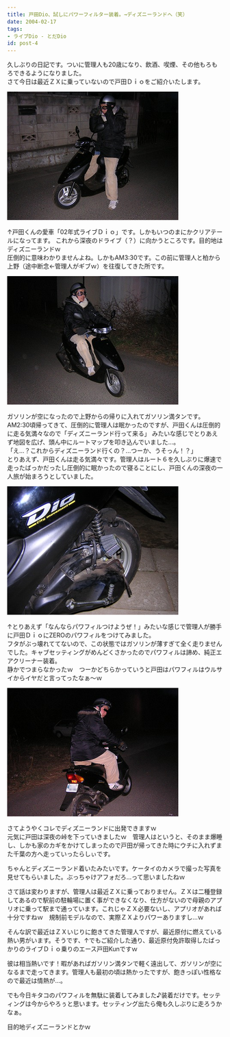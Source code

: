 ```yaml
---
title: 戸田Dio、試しにパワーフィルター装着。→ディズニーランドへ（笑）
date: 2004-02-17
tags:
- ライブDio - とだDio
id: post-4
---
```



<p class="sentence spacing10">久しぶりの日記です。ついに管理人も20歳になり、飲酒、喫煙、その他もろもろできるようになりました。<br>さて今日は最近ＺＸに乗っていないので戸田Ｄｉｏをご紹介いたします。</p>
<div class="center spacing"><img src="/photo/diary/2004.02.17_zx1.jpg" alt=""></div>
<p class="sentence spacing10">↑戸田くんの愛車「02年式ライブＤｉｏ」です。しかもいつのまにかクリアテールになってます。
これから深夜のドライブ（？）に向かうところです。目的地はディズニーランドｗ<br>
圧倒的に意味わかりませんよね。しかもAM3:30です。この前に管理人と柏から上野（途中断念←管理人がギブｗ）を往復してきた所です。 </p>
<div class="center spacing"><img src="/photo/diary/2004.02.17_zx2.jpg" alt=""></div>
<p class="sentence spacing10">ガソリンが空になったので上野からの帰りに入れてガソリン満タンです。AM2:30頃帰ってきて、圧倒的に管理人は眠かったのですが、戸田くんは圧倒的に走る気満々なので「ディズニーランド行って来る」 みたいな感じでとりあえず地図を広げ、頭ん中にルートマップを叩き込んでいました...。<br>
「え...？これからディズニーランド行くの？...つーか、うそっん！？」<br>
とりあえず、戸田くんは走る気満々です。管理人はルート６を久しぶりに爆速で走ったばっかだったし圧倒的に眠かったので寝ることにし、戸田くんの深夜の一人旅が始まろうとしていました。 </p>
<div class="center spacing"><img src="/photo/diary/2004.02.17_zx3.jpg" alt=""></div>
<p class="sentence spacing10">↑とりあえず「なんならパワフィルつけようぜ！」みたいな感じで管理人が勝手に戸田ＤｉｏにZEROのパワフィルをつけてみました。<br>
フタがぶっ壊れててないので、この状態ではガソリンが薄すぎて全く走りませんでした。キャブセッティングがめんどくさかったのでパワフィルは諦め、純正エアクリーナー装着。<br>
静かでつまらなかったｗ　つーかどちらかっていうと戸田はパワフィルはウルサイからイヤだと言ってったなぁ～ｗ </p>
<div class="center spacing"><img src="/photo/diary/2004.02.17_zx4.jpg" alt=""></div>
<p class="sentence">さてようやくコレでディズニーランドに出発できますｗ<br>
元気に戸田は深夜の峠を下っていきましたｗ　管理人はというと、そのまま爆睡し、しかも家のカギをかけてしまったので戸田が帰ってきた時にウチに入れずまた千葉の方へ走っていったらしぃです。</p>
<p class="sentence">ちゃんとディズニーランド着いたみたいです。ケータイのカメラで撮った写真を見せてもらいました。ぶっちゃけアフォだろ...って思いましたねｗ</p>
<p class="sentence">さて話は変わりますが、管理人は最近ＺＸに乗っておりません。ＺＸは二種登録してあるので駅前の駐輪場に置く事ができなくなり、仕方がないので母親のアプリオに乗って駅まで通っています。これじゃＺＸ必要ないし、アプリオがあれば十分ですねｗ　規制前モデルなので、実際ＺＸよりパワーありますし...ｗ</p>
<p class="sentence">そんな訳で最近はＺＸいじりに飽きてきた管理人ですが、最近原付に燃えている熱い男がいます。そうです、↑でもご紹介した通り、最近原付免許取得したばっかりのライブＤｉｏ乗りのエース戸田Kunですｗ</p>
<p class="sentence">彼は相当熱いです！暇があればガソリン満タンで軽く遠出して、ガソリンが空になるまで走ってきます。管理人も最初の頃は熱かったですが、飽きっぽい性格なので最近は情熱が...。</p>
<p class="sentence">でも今日キタコのパワフィルを無駄に装着してみました♪装着だけです。セッティングは今からやろぅと思います。セッティング出たら俺も久しぶりに走ろうかなぁ。</p>
<p class="sentence">目的地ディズニーランドとかｗ </p>
